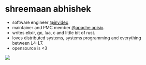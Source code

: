 <!--**shreemaan-abhishek/shreemaan-abhishek** is a ✨ _special_ ✨ repository because its `README.md` (this file) appears on your GitHub profile.

Here are some ideas to get you started:

- 🔭 I’m currently working on ...
- 🌱 I’m currently learning ...
- 👯 I’m looking to collaborate on ...
- 🤔 I’m looking for help with ...
- 💬 Ask me about ...
- 📫 How to reach me: ...
- 😄 Pronouns: ...
- ⚡ Fun fact: ...
-->
# shreemaan abhishek

- software engineer [@invideo](https://invideo.io).
- maintainer and PMC member [@apache apisix](https://github.com/apache/apisix).
- writes elixir, go, lua, c and little bit of rust.
- loves distributed systems, systems programming and everything between L4-L7.
- opensource is <3

<img src="https://komarev.com/ghpvc/?username=shreemaan-abhishek" />

